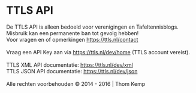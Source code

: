 # TTLS API
De TTLS API is alleen bedoeld voor verenigingen en Tafeltennisblogs.<br />
Misbruik kan een permanente ban tot gevolg hebben!<br />
Voor vragen en of opmerkingen https://ttls.nl/contact<br />
<br />
Vraag een API Key aan via https://ttls.nl/dev/home (TTLS account vereist).<br />
<br />
TTLS XML API documentatie: https://ttls.nl/dev/xml<br />
TTLS JSON API documentatie: https://ttls.nl/dev/json<br />
<br />
Alle rechten voorbehouden © 2014 - 2016 | Thom Kemp<br />


